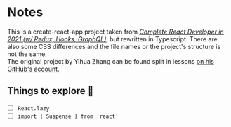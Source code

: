  # Notes

 This is a create-react-app project taken from *[Complete React Developer in 2021 (w/ Redux, Hooks, GraphQL)](https://www.udemy.com/course/complete-react-developer-zero-to-mastery/)*, but rewritten in Typescript. There are also some CSS differences and the file names or the project's structure is not the same.  
 The original project by Yihua Zhang can be found split in lessons  [on his GitHub's account](https://github.com/ZhangMYihua).

## Things to explore :checkered_flag:

- [ ] `React.lazy`
- [ ] `import { Suspense } from 'react'`